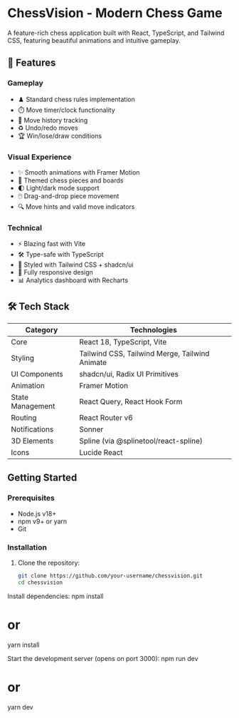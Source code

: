 # ChessVision - Modern Chess Game


A feature-rich chess application built with React, TypeScript, and Tailwind CSS, featuring beautiful animations and intuitive gameplay.

## 🚀 Features

### Gameplay
- ♟️ Standard chess rules implementation
- ⏱️ Move timer/clock functionality
- 📜 Move history tracking
- ♻️ Undo/redo moves
- 🏆 Win/lose/draw conditions

### Visual Experience
- ✨ Smooth animations with Framer Motion
- 🎨 Themed chess pieces and boards
- 🌓 Light/dark mode support
- 🖱️ Drag-and-drop piece movement
- 🔍 Move hints and valid move indicators

### Technical
- ⚡ Blazing fast with Vite
- 🛠 Type-safe with TypeScript
- 🎨 Styled with Tailwind CSS + shadcn/ui
- 📱 Fully responsive design
- 📊 Analytics dashboard with Recharts

## 🛠 Tech Stack

| Category          | Technologies                                                                 |
|-------------------|-----------------------------------------------------------------------------|
| Core              | React 18, TypeScript, Vite                                                  |
| Styling           | Tailwind CSS, Tailwind Merge, Tailwind Animate                              |
| UI Components     | shadcn/ui, Radix UI Primitives                                              |
| Animation         | Framer Motion                                                               |
| State Management  | React Query, React Hook Form                                                |
| Routing           | React Router v6                                                             |
| Notifications     | Sonner                                                                      |
| 3D Elements       | Spline (via @splinetool/react-spline)                                       |
| Icons             | Lucide React                                                                |

##  Getting Started

### Prerequisites
- Node.js v18+
- npm v9+ or yarn
- Git

### Installation
1. Clone the repository:
   ```bash
   git clone https://github.com/your-username/chessvision.git
   cd chessvision
Install dependencies:
npm install
# or
yarn install


Start the development server (opens on port 3000):
npm run dev
# or
yarn dev